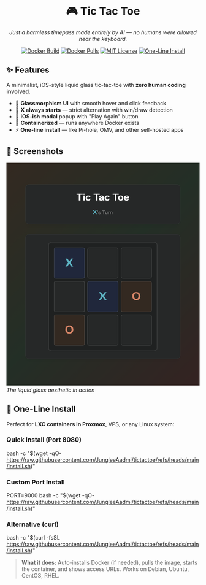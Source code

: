 <div align="center">

# 🎮 Tic Tac Toe

*Just a harmless timepass made entirely by AI — no humans were allowed near the keyboard.*

[![Docker Build](https://img.shields.io/github/actions/workflow/status/JungleeAadmi/tictactoe/docker.yml?branch=main&logo=github&label=Docker%20Build)](https://github.com/JungleeAadmi/tictactoe/actions)
[![Docker Pulls](https://img.shields.io/badge/docker-ghcr.io%2Fjungleeaadmi%2Ftictactoe-blue?logo=docker)](https://github.com/JungleeAadmi/tictactoe/pkgs/container/tictactoe)
[![MIT License](https://img.shields.io/badge/license-MIT-green.svg)](LICENSE)
[![One-Line Install](https://img.shields.io/badge/install-one%20command-brightgreen.svg)](#-one-line-install)

</div>

## ✨ Features

A minimalist, iOS-style liquid glass tic-tac-toe with **zero human coding involved**.

- 🌟 **Glassmorphism UI** with smooth hover and click feedback
- 🎯 **X always starts** — strict alternation with win/draw detection  
- 📱 **iOS-ish modal** popup with "Play Again" button
- 🐳 **Containerized** — runs anywhere Docker exists
- ⚡ **One-line install** — like Pi-hole, OMV, and other self-hosted apps

## 📸 Screenshots

![Game Screenshot](IMAGES/Screenshots/tictactoe-game-screenshot.png)
*The liquid glass aesthetic in action*

## 🚀 One-Line Install

Perfect for **LXC containers in Proxmox**, VPS, or any Linux system:

### Quick Install (Port 8080)
bash -c "$(wget -qO- https://raw.githubusercontent.com/JungleeAadmi/tictactoe/refs/heads/main/install.sh)"

### Custom Port Install

PORT=9000 bash -c "$(wget -qO- https://raw.githubusercontent.com/JungleeAadmi/tictactoe/refs/heads/main/install.sh)"

### Alternative (curl)

bash -c "$(curl -fsSL https://raw.githubusercontent.com/JungleeAadmi/tictactoe/refs/heads/main/install.sh)"

> **What it does:** Auto-installs Docker (if needed), pulls the image, starts the container, and shows access URLs. Works on Debian, Ubuntu, CentOS, RHEL.

